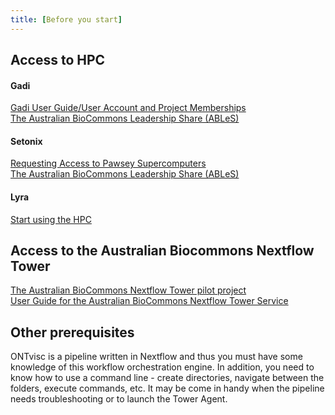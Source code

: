 ```yaml
---
title: [Before you start]
---
```


## Access to HPC
#### Gadi
[Gadi User Guide/User Account and Project Memberships](https://opus.nci.org.au/display/Help/1.0+User+Account+and+Project+Memberships)<br>
[The Australian BioCommons Leadership Share (ABLeS)](https://australianbiocommons.github.io/ables/index)
#### Setonix
[Requesting Access to Pawsey Supercomputers](https://support.pawsey.org.au/documentation/display/US/Requesting+Access+to+Pawsey+Supercomputers)<br>
[The Australian BioCommons Leadership Share (ABLeS)](https://australianbiocommons.github.io/ables/index)
#### Lyra
[Start using the HPC](https://eresearchqut.atlassian.net/wiki/spaces/EG/pages/1545143157/Start+using+the+HPC)

## Access to the Australian Biocommons Nextflow Tower
[The Australian BioCommons Nextflow Tower pilot project](https://australianbiocommons.github.io/tower/)<br>
[User Guide for the Australian BioCommons Nextflow Tower Service](https://australianbiocommons.github.io/tower/user-guide/)

## Other prerequisites
ONTvisc is a pipeline written in Nextflow and thus you must have some knowledge of this workflow orchestration engine. In addition, you need to know how to use a command line - create directories, navigate between the folders, execute commands, etc. It may be come in handy when the pipeline needs troubleshooting or to launch the Tower Agent.
